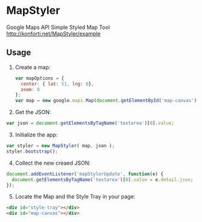 MapStyler
=========

Google Maps API Simple Styled Map Tool http://konforti.net/MapStyler/example

## Usage

1. Create a map:

	```javascript
	var mapOptions = {
	  center: { lat: 51, lng: 0},
	  zoom: 8
	};
	var map = new google.maps.Map(document.getElementById('map-canvas'),mapOptions);
	```
2. Get the JSON:

  ```javascript
  var json = document.getElementsByTagName('textarea')[0].value;
  ```
  
3. Initialize the app:

  ```javascript
  var styler = new MapStyler( map, json );
  styler.bootstrap();
  ```
4. Collect the new creaed JSON:

  ```javascript
  document.addEventListener('mapStylerUpdate', function(e) {
    document.getElementsByTagName('textarea')[0].value = e.detail.json;
  });
  ```
5. Locate the Map and the Style Tray in your page:

  ```html
  <div id="style-tray"></div>
  <div id="map-canvas"></div>
  ```
	
